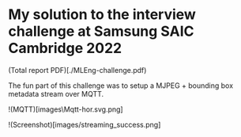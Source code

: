 # My solution to the interview challenge at Samsung SAIC Cambridge 2022

(Total report PDF)[./MLEng-challenge.pdf)

The fun part of this challenge was to setup a MJPEG + bounding box metadata stream over MQTT.

!(MQTT)[images\Mqtt-hor.svg.png]

!(Screenshot)[images/streaming_success.png]

